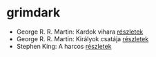 # grimdark

- George R. R. Martin: Kardok vihara [részletek](_details/%7Bopf.creator%7D.md#id_424)
- George R. R. Martin: Királyok csatája [részletek](_details/%7Bopf.creator%7D.md#id_418)
- Stephen King: A harcos [részletek](_details/%7Bopf.creator%7D.md#id_539)